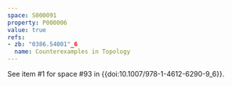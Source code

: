 ```yaml
---
space: S000091
property: P000006
value: true
refs:
- zb: "0386.54001"_6
  name: Counterexamples in Topology
---
```


See item #1 for space #93 in {{doi:10.1007/978-1-4612-6290-9_6}}.

